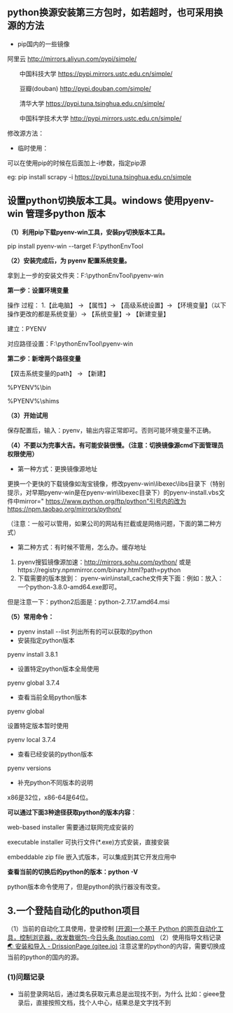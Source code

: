 ## **python换源安装第三方包时，如若超时，也可采用换源的方法**

- pip国内的一些镜像

阿里云 http://mirrors.aliyun.com/pypi/simple/

  中国科技大学 https://pypi.mirrors.ustc.edu.cn/simple/

  豆瓣(douban) http://pypi.douban.com/simple/

  清华大学 https://pypi.tuna.tsinghua.edu.cn/simple/

  中国科学技术大学 http://pypi.mirrors.ustc.edu.cn/simple/

修改源方法：

- 临时使用：

可以在使用pip的时候在后面加上-i参数，指定pip源

eg: pip install scrapy -i https://pypi.tuna.tsinghua.edu.cn/simple


## **设置python切换版本工具。windows 使用pyenv-win 管理多python 版本**

**（1）利用pip下载pyenv-win工具，安装py切换版本工具。**

 pip install pyenv-win --target F:\pythonEnvTool

**（2）安装完成后，为 pyenv 配置系统变量。**

拿到上一步的安装文件夹：F:\pythonEnvTool\pyenv-win

**第一步：设置环境变量**

操作 过程： 1.【此电脑】  -> 【属性】-> 【高级系统设置】-> 【环境变量】（以下操作更改的都是系统变量）-> 【系统变量】-> 【新建变量】 

建立：PYENV

对应路径设置：F:\pythonEnvTool\pyenv-win

**第二步：新增两个路径变量**

【双击系统变量的path】 -> 【新建】

 %PYENV%\bin

%PYENV%\shims



**（3）开始试用**

保存配置后，输入：pyenv，输出内容正常即可。否则可能环境变量不正确。



**（4）不要以为完事大吉。有可能安装很慢。（注意：切换镜像源cmd下面管理员权限使用）**

- 第一种方式：更换镜像源地址

更换一个更快的下载镜像如淘宝镜像，修改pyenv-win\libexec\libs目录下（特别提示，对早期pyenv-win是在pyenv-win\libexec目录下）的pyenv-install.vbs文件中mirror=" https://www.python.org/ftp/python"引号内的改为https://npm.taobao.org/mirrors/python/ 

（注意：一般可以管用，如果公司的网站有拦截或是网络问题，下面的第二种方式）

- 第二种方式：有时候不管用，怎么办。缓存地址

1. pyenv搜狐镜像源加速：http://mirrors.sohu.com/python/ 或是https://registry.npmmirror.com/binary.html?path=python
2. 下载需要的版本放到： pyenv-win\install_cache文件夹下面：例如：放入：一个python-3.8.0-amd64.exe即可。

但是注意一下：python2后面是：python-2.7.17.amd64.msi



**（5）常用命令：**

- pyenv install --list  列出所有的可以获取的python
- 安装指定python版本

pyenv install 3.8.1

- 设置特定python版本全局使用

pyenv global 3.7.4

- 查看当前全局python版本

pyenv global

设置特定版本暂时使用

pyenv local 3.7.4

- 查看已经安装的python版本

pyenv versions



- 补充python不同版本的说明

x86是32位，x86-64是64位。

**可以通过下面3种途径获取python的版本内容**：

web-based installer 需要通过联网完成安装的

executable installer 可执行文件(*.exe)方式安装，直接安装

embeddable zip file 嵌入式版本，可以集成到其它开发应用中

**查看当前的切换后的python的版本：python -V**

python版本命令使用了，但是python的执行器没有改变。



## 3.一个登陆自动化的puthon项目
（1）当前的自动化工具使用，登录控制
[[开源]一个基于 Python 的网页自动化工具，控制浏览器，收发数据包-今日头条 (toutiao.com)](https://www.toutiao.com/article/7202243329382531619/?log_from=dcc38b9af10d7_1677114791436&wid=1677202338767)
（2）使用指导文档记录
[🌏 安装和导入 - DrissionPage (gitee.io)](http://g1879.gitee.io/drissionpagedocs/3_get_start/1_installation_and_import/)
注意这里的python的内容，需要切换成当前的python的国内的源。

### (1)问题记录
- 当前登录网站后，通过类名获取元素总是出现找不到，为什么
比如：gieee登录后，直接按照文档，找个人中心，结果总是文字找不到




